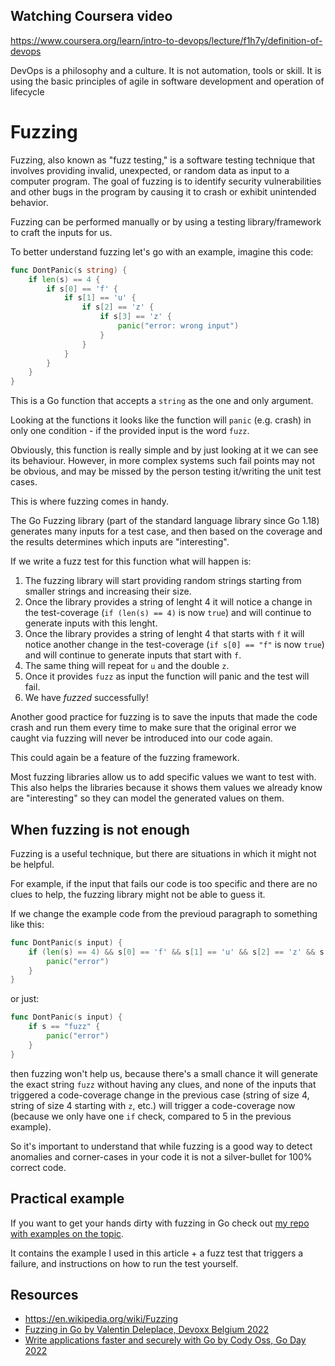 ## Watching Coursera video

https://www.coursera.org/learn/intro-to-devops/lecture/f1h7y/definition-of-devops

DevOps is a philosophy and a culture. It is not automation, tools or skill. It is using the basic principles of agile in software development and operation of lifecycle

# Fuzzing

Fuzzing, also known as "fuzz testing," is a software testing technique that involves providing invalid, unexpected, or random data as input to a computer program.
The goal of fuzzing is to identify security vulnerabilities and other bugs in the program by causing it to crash or exhibit unintended behavior.

Fuzzing can be performed manually or by using a testing library/framework to craft the inputs for us.

To better understand fuzzing let's go with an example, imagine this code:

```go
func DontPanic(s string) {
    if len(s) == 4 {
        if s[0] == 'f' {
            if s[1] == 'u' {
                if s[2] == 'z' {
                    if s[3] == 'z' {
                        panic("error: wrong input")
                    }
                }
            }
        }
    }
}
```

This is a Go function that accepts a `string` as the one and only argument.

Looking at the functions it looks like the function will `panic` (e.g. crash) in only one condition - if the provided input is the word `fuzz`.

Obviously, this function is really simple and by just looking at it we can see its behaviour.
However, in more complex systems such fail points may not be obvious, and may be missed by the person testing it/writing the unit test cases.

This is where fuzzing comes in handy.

The Go Fuzzing library (part of the standard language library since Go 1.18) generates many inputs for a test case, and then based on the coverage and the results determines which inputs are "interesting".

If we write a fuzz test for this function what will happen is:

1. The fuzzing library will start providing random strings starting from smaller strings and increasing their size.
2. Once the library provides a string of lenght 4 it will notice a change in the test-coverage (`if (len(s) == 4)` is now `true`) and will continue to generate inputs with this lenght.
3. Once the library provides a string of lenght 4 that starts with `f` it will notice another change in the test-coverage (`if s[0] == "f"` is now `true`) and will continue to generate inputs that start with `f`.
4. The same thing will repeat for `u` and the double `z`.
5. Once it provides `fuzz` as input the function will panic and the test will fail.
6. We have _fuzzed_ successfully!

Another good practice for fuzzing is to save the inputs that made the code crash and run them every time to make sure that the original error we caught via fuzzing will never be introduced into our code again.

This could again be a feature of the fuzzing framework.

Most fuzzing libraries allow us to add specific values we want to test with.
This also helps the libraries because it shows them values we already know are "interesting" so they can model the generated values on them.

## When fuzzing is not enough

Fuzzing is a useful technique, but there are situations in which it might not be helpful.

For example, if the input that fails our code is too specific and there are no clues to help, the fuzzing library might not be able to guess it.

If we change the example code from the previoud paragraph to something like this:

```go
func DontPanic(s input) {
    if (len(s) == 4) && s[0] == 'f' && s[1] == 'u' && s[2] == 'z' && s[3] == 'z' {
        panic("error")
    }
}
```

or just:

```go
func DontPanic(s input) {
    if s == "fuzz" {
        panic("error")
    }
}
```

then fuzzing won't help us, because there's a small chance it will generate the exact string `fuzz` without having any clues,
and none of the inputs that triggered a code-coverage change in the previous case (string of size 4, string of size 4 starting with `z`, etc.) will trigger a code-coverage now (because we only have one `if` check, compared to 5 in the previous example).

So it's important to understand that while fuzzing is a good way to detect anomalies and corner-cases in your code it is not a silver-bullet for 100% correct code.

## Practical example

If you want to get your hands dirty with fuzzing in Go check out [my repo with examples on the topic](https://github.com/asankov/go-fuzzing-101/tree/v1).

It contains the example I used in this article + a fuzz test that triggers a failure, and instructions on how to run the test yourself.

## Resources

- <https://en.wikipedia.org/wiki/Fuzzing>
- [Fuzzing in Go by Valentin Deleplace, Devoxx Belgium 2022](https://www.youtube.com/watch?v=Zlf3s4EjnFU)
- [Write applications faster and securely with Go by Cody Oss, Go Day 2022](https://www.youtube.com/watch?v=aw7lFSFGKZs)
